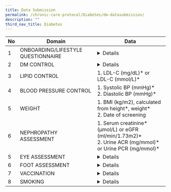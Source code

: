 ```yaml
---
title: Data Submission
permalink: /chronic-care-protocol/Diabetes/dm-datasubmission/
description: ""
third_nav_title: Diabetes
---
```

<table><thead><tr><th>No</th><th>Domain</th><th>Data</th></tr></thead><tbody><tr><td>1</td><td>ONBOARDING/LIFESTYLE QUESTIONNAIRE</td><td><details>1. Smoking Status*  (Never Smoker, Ex Smoker, Current)<br>2. Year started smoking* (Date)( (if smoker)<br>3. No. of sticks smoked/day* (Numeric) (if smoker)</details></td></tr><tr><td>2</td><td>DM CONTROL</td><td><details>1. HbA1c (%)*or Fasting Plasma Glucose (FPG) (mmol/L or (mg/ dL)<br>2. Oral Glucose Tolerance Test (OGTT) (mmol/L or mg/dL)<br>3. Diagnosis Year</details></td></tr><tr><td>3</td><td>LIPID CONTROL</td><td>1. LDL-C (mg/dL)* or LDL-C (mmol/L)*</td></tr><tr><td>4</td><td>BLOOD PRESSURE CONTROL</td><td>1. Systolic BP (mmHg)*<br>2. Diastolic BP (mmHg)*</td></tr><tr><td>5</td><td>WEIGHT</td><td>1. BMI (kg/m2), calculated from height*, weight*<br>2. Date of screening</td></tr><tr><td>6</td><td>NEPHROPATHY ASSESSMENT</td><td>1. Serum creatinine* (μmol/L) or eGFR (ml/min/1.73m2)* <br>2. Urine ACR (mg/mmol)*  or Urine PCR (mg/mmol)*</td></tr><tr><td>5</td><td>EYE ASSESSMENT</td><td><details>1. Conducted *(Yes/No)<br><br>2. Date of visit<br><br>3. Image quality sufficient for reporting (Yes/ No)<br><br>4. Results*	<br>    i. No diabetic retinopathy/maculopathy<br><br>   ii. Diabetic retinopathy present (Left/Right/Both)<br>      a. Non-Proliferative retinopathy<br>          - mild (Left/Right/Both)<br>          - moderate (Left/Right/Both)<br>          - severe (Left/Right/Both)&lt;<br><br>      b. Proliferative diabetic retinopathy (Left/Right/Both)<br><br>   iii. Diabetic maculopathy present (Left/Right/Both) &lt;br&gt;<br><br>5. Follow up actions:<br><br>    i. Annual rescreen or <br><br>   ii. Refer to ophthalmologist with or without urgency or<br><br>  iii. Repeat in 6 months or<br><br>  iv. Others<br><br>6. Other findings (optional)<br><br>7. Detailed report &amp; image (optional)<br></details></td></tr><tr><td>6</td><td>FOOT ASSESSMENT</td><td><details>1. Conducted*(Yes/No)<br>2. Date of visit<br>3. Outcome* (refer to ACG 2019 DFS guideline) for both left and right foot <br><br>     i. Low risk diabetic foot ulcers<br><br>    ii. Moderate risk for diabetic foot ulcers	<br>   iii. High Risk for diabetic foot ulcers<br><br>4. DFS performed by (Nurse, Technician, Podiatrist etc) <br>5. Services provider (PCN, CHC, SATA, in house etc) <br>6. Patient Education done (Yes/No)</details></td></tr><tr><td>7</td><td>VACCINATION</td><td><details>1. Influenza Vaccination* (Yes/No), Date of Vaccination<br>2. Pneumococcal Vaccination* (Yes/No), Date of Vaccination</details></td></tr><tr><td>8</td><td>SMOKING</td><td><details>1. Smoking Status*  (Never Smoker, Ex Smoker, Current)<br>	<br>2. Year started smoking* (Date)( (if smoker)<br>	<br>3. No. of sticks smoked/day*(Numeric) (if smoker)<br><br>4. State of change:<br>&nbsp;&nbsp;&nbsp;(i)&nbsp;&nbsp;Pre-contemplation, <br>&nbsp;&nbsp;&nbsp;(ii) Contemplation,<br>&nbsp;&nbsp;&nbsp;(iii) Preparation	<br>&nbsp;&nbsp;&nbsp;(iv) Action, OR<br>&nbsp;&nbsp;&nbsp;(v) Maintenance.</details></td></tr></tbody></table>